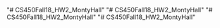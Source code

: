 "# CS450Fall18_HW2_MontyHall" 
"# CS450Fall18_HW2_MontyHall" 
"# CS450Fall18_HW2_MontyHall" 
"# CS450Fall18_HW2_MontyHall" 
